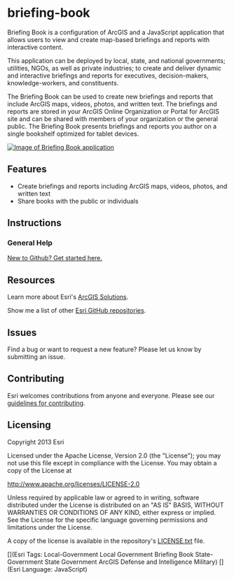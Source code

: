 # briefing-book

Briefing Book is a configuration of ArcGIS and a JavaScript application that allows users to view and create map-based briefings and reports with interactive content.

This application can be deployed by local, state, and national governments; utilities, NGOs, as well as private industries; to create and deliver dynamic and interactive briefings and reports for executives, decision-makers, knowledge-workers, and constituents.

The Briefing Book can be used to create new briefings and reports that include ArcGIS maps, videos, photos, and written text. The briefings and reports are stored in your ArcGIS Online Organization or Portal for ArcGIS site and can be shared with members of your organization or the general public. The Briefing Book presents briefings and reports you author on a single bookshelf optimized for tablet devices.

[![Image of Briefing Book application](https://raw.github.com/Esri/briefing-book/master/briefing-book.png "Briefing Book application")](https://raw.github.com/Esri/briefing-book/master/briefing-book.png)

## Features

* Create briefings and reports including ArcGIS maps, videos, photos, and written text
* Share books with the public or individuals 

## Instructions

### General Help
[New to Github? Get started here.](http://htmlpreview.github.com/?https://github.com/Esri/esri.github.com/blob/master/help/esri-getting-to-know-github.html)

## Resources

Learn more about Esri's [ArcGIS Solutions](http://solutions.arcgis.com/).

Show me a list of other [Esri GitHub repositories](http://esri.github.io/).

## Issues

Find a bug or want to request a new feature?  Please let us know by submitting an issue.

## Contributing

Esri welcomes contributions from anyone and everyone.
Please see our [guidelines for contributing](https://github.com/esri/contributing).

## Licensing

Copyright 2013 Esri

Licensed under the Apache License, Version 2.0 (the "License");
you may not use this file except in compliance with the License.
You may obtain a copy of the License at

   http://www.apache.org/licenses/LICENSE-2.0

Unless required by applicable law or agreed to in writing, software
distributed under the License is distributed on an "AS IS" BASIS,
WITHOUT WARRANTIES OR CONDITIONS OF ANY KIND, either express or implied.
See the License for the specific language governing permissions and
limitations under the License.

A copy of the license is available in the repository's
[LICENSE.txt](LICENSE.txt) file.

[](Esri Tags: Local-Government Local Government Briefing Book State-Government State Government ArcGIS Defense and Intelligence Military)
[](Esri Language: JavaScript)
